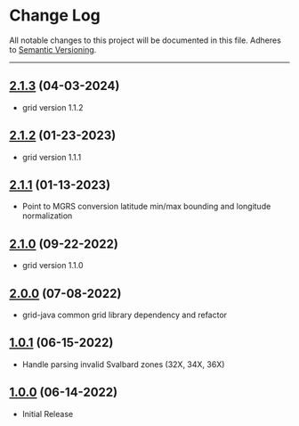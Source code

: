 # Change Log
All notable changes to this project will be documented in this file.
Adheres to [Semantic Versioning](http://semver.org/).

---

## [2.1.3](https://github.com/ngageoint/mgrs-java/releases/tag/2.1.3) (04-03-2024)

* grid version 1.1.2

## [2.1.2](https://github.com/ngageoint/mgrs-java/releases/tag/2.1.2) (01-23-2023)

* grid version 1.1.1

## [2.1.1](https://github.com/ngageoint/mgrs-java/releases/tag/2.1.1) (01-13-2023)

* Point to MGRS conversion latitude min/max bounding and longitude normalization

## [2.1.0](https://github.com/ngageoint/mgrs-java/releases/tag/2.1.0) (09-22-2022)

* grid version 1.1.0

## [2.0.0](https://github.com/ngageoint/mgrs-java/releases/tag/2.0.0) (07-08-2022)

* grid-java common grid library dependency and refactor

## [1.0.1](https://github.com/ngageoint/mgrs-java/releases/tag/1.0.1) (06-15-2022)

* Handle parsing invalid Svalbard zones (32X, 34X, 36X)

## [1.0.0](https://github.com/ngageoint/mgrs-java/releases/tag/1.0.0) (06-14-2022)

* Initial Release
